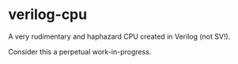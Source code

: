 # verilog-cpu
A very rudimentary and haphazard CPU created in Verilog (not SV!).

Consider this a perpetual work-in-progress.
